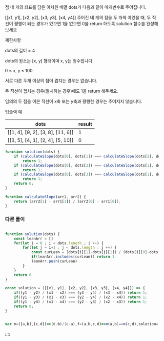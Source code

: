점 네 개의 좌표를 담은 이차원 배열  dots가 다음과 같이 매개변수로 주어집니다.

[[x1, y1], [x2, y2], [x3, y3], [x4, y4]]
주어진 네 개의 점을 두 개씩 이었을 때, 두 직선이 평행이 되는 경우가 있으면 1을 없으면 0을 return 하도록 solution 함수를 완성해보세요

제한사항

dots의 길이 = 4

dots의 원소는 [x, y] 형태이며 x, y는 정수입니다.

0 ≤ x, y ≤ 100

서로 다른 두개 이상의 점이 겹치는 경우는 없습니다.

두 직선이 겹치는 경우(일치하는 경우)에도 1을 return 해주세요.

임의의 두 점을 이은 직선이 x축 또는 y축과 평행한 경우는 주어지지 않습니다.


입출력 예

|dots|	result|
|---|---|
|[[1, 4], [9, 2], [3, 8], [11, 6]]	|1|
|[[3, 5], [4, 1], [2, 4], [5, 10]]	|0|

```js
function solution(dots) {
    if (calculateSlope(dots[0], dots[1]) === calculateSlope(dots[2], dots[3]))
        return 1;
    if (calculateSlope(dots[0], dots[2]) === calculateSlope(dots[1], dots[3]))
        return 1;
    if (calculateSlope(dots[0], dots[3]) === calculateSlope(dots[1], dots[2]))
        return 1;
    return 0;
}

function calculateSlope(arr1, arr2) {
    return (arr2[1] - arr1[1]) / (arr2[0] - arr1[0]);
}
```

### 다른 풀이

```js

function solution(dots) {
    const leanArr = []
    for(let i = 0 ; i < dots.length ; i ++) {
        for(let j = i+1 ; j < dots.length ; j ++) {
            const curLean = (dots[i][1]-dots[j][1]) / (dots[i][0]-dots[j][0])
            if(leanArr.includes(curLean)) return 1
            leanArr.push(curLean)
        }
    }
    return 0
}

```

```js
const solution = ([[x1, y1], [x2, y2], [x3, y3], [x4, y4]]) => {
    if((y1 - y2) / (x1 - x2) === (y3 - y4) / (x3 - x4)) return 1;
    if((y1 - y3) / (x1 - x3) === (y2 - y4) / (x2 - x4)) return 1;
    if((y1 - y4) / (x1 - x4) === (y2 - y3) / (x2 - x3)) return 1;
    return 0;
}
```


```js

var m=([a,b],[c,d])=>(d-b)/(c-a),f=(a,b,c,d)=>m(a,b)==m(c,d),solution=([a,b,c,d])=>(f(a,b,c,d)||f(a,c,b,d)||f(a,d,b,c))*1
```

;;;;

